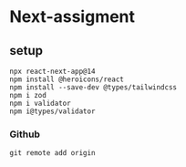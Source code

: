 # Next-assigment

## setup
```
npx react-next-app@14
npm install @heroicons/react
npm install --save-dev @types/tailwindcss
npm i zod
npm i validator
npm i@types/validator
```
### Github
```
git remote add origin 
```